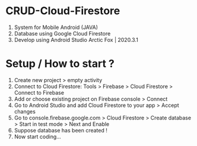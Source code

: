 # CRUD-Cloud-Firestore
1. System for Mobile Android (JAVA)
2. Database using Google Cloud Firestore 
3. Develop using Android Studio Arctic Fox | 2020.3.1
# Setup / How to start ?
1. Create new project > empty activity
2. Connect to Cloud Firestore: Tools > Firebase > Cloud Firestore > Connect to Firebase
3. Add or choose existing project on Firebase console > Connect 
4. Go to Android Studio and add Cloud Firestore to your app > Accept changes
5. Go to console.firebase.google.com > Cloud Firestore > Create database > Start in test mode > Next and Enable
6. Suppose database has been created !
7. Now start coding...
